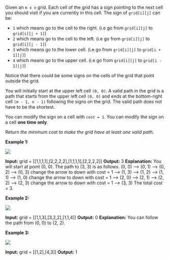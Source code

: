 Given an  `m x n`  grid. Each cell of the grid has a sign pointing to the next cell you should visit if you are currently in this cell. The sign of  `grid[i][j]`  can be:

-   `1`  which means go to the cell to the right. (i.e go from  `grid[i][j]`  to  `grid[i][j + 1]`)
-   `2`  which means go to the cell to the left. (i.e go from  `grid[i][j]`  to  `grid[i][j - 1]`)
-   `3`  which means go to the lower cell. (i.e go from  `grid[i][j]`  to  `grid[i + 1][j]`)
-   `4`  which means go to the upper cell. (i.e go from  `grid[i][j]`  to  `grid[i - 1][j]`)

Notice that there could be some signs on the cells of the grid that point outside the grid.

You will initially start at the upper left cell  `(0, 0)`. A valid path in the grid is a path that starts from the upper left cell  `(0, 0)`  and ends at the bottom-right cell  `(m - 1, n - 1)`  following the signs on the grid. The valid path does not have to be the shortest.

You can modify the sign on a cell with  `cost = 1`. You can modify the sign on a cell  **one time only**.

Return  _the minimum cost to make the grid have at least one valid path_.

**Example 1:**

![](https://assets.leetcode.com/uploads/2020/02/13/grid1.png)

**Input:** grid = [[1,1,1,1],[2,2,2,2],[1,1,1,1],[2,2,2,2]]
**Output:** 3
**Explanation:** You will start at point (0, 0).
The path to (3, 3) is as follows. (0, 0) --> (0, 1) --> (0, 2) --> (0, 3) change the arrow to down with cost = 1 --> (1, 3) --> (1, 2) --> (1, 1) --> (1, 0) change the arrow to down with cost = 1 --> (2, 0) --> (2, 1) --> (2, 2) --> (2, 3) change the arrow to down with cost = 1 --> (3, 3)
The total cost = 3.

**Example 2:**

![](https://assets.leetcode.com/uploads/2020/02/13/grid2.png)

**Input:** grid = [[1,1,3],[3,2,2],[1,1,4]]
**Output:** 0
**Explanation:** You can follow the path from (0, 0) to (2, 2).

**Example 3:**

![](https://assets.leetcode.com/uploads/2020/02/13/grid3.png)

**Input:** grid = [[1,2],[4,3]]
**Output:** 1
